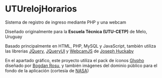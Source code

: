 # UTUrelojHorarios
Sistema de registro de ingreso mediante PHP y una webcam

Diseñado originalmente para la **Escuela Técnica (UTU-CETP)** de Melo, Uruguay

Basado principalmente en HTML, PHP, MySQL y JavaScript, también utiliza las librerias [JQuery](http://jquery.com/), [JQueryUI](http://jqueryui.com/) y [WebcamJS](https://github.com/jhuckaby/webcamjs) de [Joseph Huckaby](https://github.com/jhuckaby)

En el apartado gráfico, este proyecto utiliza el pack de íconos [Glypho](http://www.flaticon.com/packs/glypho) diseñado por [Bogdan Rosu](http://www.flaticon.com/authors/bogdan-rosu), y también imágenes del dominio público para el fondo de la aplicación (cortesía de [NASA](http://apod.nasa.gov/apod/ap050322.html))
